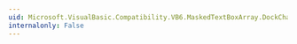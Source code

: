 ```yaml
---
uid: Microsoft.VisualBasic.Compatibility.VB6.MaskedTextBoxArray.DockChanged
internalonly: False
---
```

